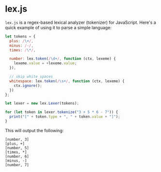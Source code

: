 # lex.js
`lex.js` is a regex-based lexical analyzer (tokenizer) for JavaScript. Here's a quick example of using it to parse a simple language:

```javascript
let tokens = {
  plus: /\+/,
  minus: /-/,
  times: /\*/,

  number: lex.token(/\d+/, function (ctx, lexeme) {
    lexeme.value = +lexeme.value;
  }),

  // skip white spaces
  whitespace: lex.token(/\s+/, function (ctx, lexeme) {
    ctx.ignore();
  })
};

let lexer = new lex.Lexer(tokens);

for (let token in lexer.tokenize("3 + 5 * 6 - 7")) {
  print("[" + token.type + ", " + token.value + "]");
}
```

This will output the following:

    [number, 3]
    [plus, +]
    [number, 5]
    [times, *]
    [number, 6]
    [minus, -]
    [number, 7]
